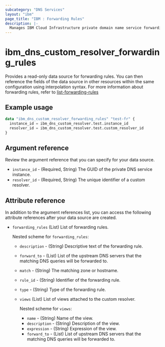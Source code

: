 ```yaml
---
subcategory: "DNS Services"
layout: "ibm"
page_title: "IBM : Forwarding Rules"
description: |-
  Manages IBM Cloud Infrastructure private domain name service forwarding rules.
---
```


# ibm_dns_custom_resolver_forwarding_rules

Provides a read-only data source for forwarding rules. You can then reference the fields of the data source in other resources within the same configuration using interpolation syntax. For more information about forwarding rules, refer to [list-forwarding-rules](https://cloud.ibm.com/apidocs/dns-svcs#list-forwarding-rules)

## Example usage

```terraform
data "ibm_dns_custom_resolver_forwarding_rules" "test-fr" {
  instance_id = ibm_dns_custom_resolver.test.instance_id
  resolver_id = ibm_dns_custom_resolver.test.custom_resolver_id
}
```

## Argument reference

Review the argument reference that you can specify for your data source.

- `instance_id` - (Required, String) The GUID of the private DNS service instance.
- `resolver_id` - (Required, String) The unique identifier of a custom resolver.

## Attribute reference

In addition to the argument references list, you can access the following attribute references after your data source are created.

- `forwarding_rules` (List) List of forwarding rules.

  Nested scheme for `forwarding_rules`:
  - `description` - (String) Descriptive text of the forwarding rule.
  - `forward_to` - (List) List of the upstream DNS servers that the matching DNS queries will be forwarded to.
  - `match` - (String) The matching zone or hostname.
  - `rule_id` - (String) Identifier of the forwarding rule.
  - `type` - (String) Type of the forwarding rule.
  - `views` (List) List of views attached to the custom resolver.

    Nested scheme for `views`:
    - `name` - (String) Name of the view.
    - `description` - (String) Description of the view.
    - `expression` - (String) Expression of the view.
    - `forward_to` - (List) List of upstream DNS servers that the matching DNS queries will be forwarded to.
